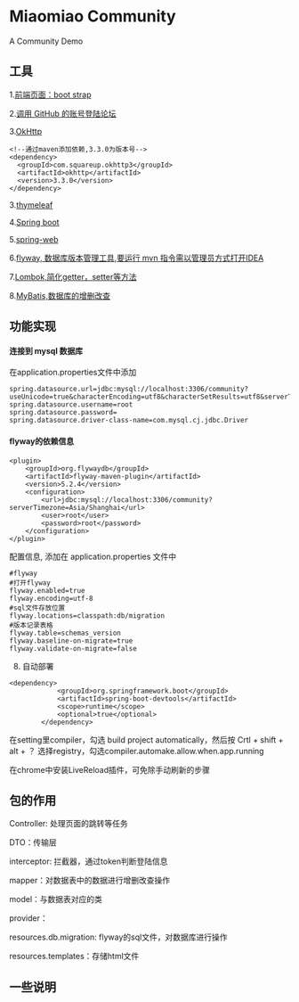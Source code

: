 # Miaomiao Community
A Community Demo

## 工具  
1.[前端页面：boot strap](https://v3.bootcss.com/components/#navbar)

2.[调用 GitHub 的账号登陆论坛](https://developer.github.com/apps/building-oauth-apps/)

3.[OkHttp](https://square.github.io/okhttp/)  
```
<!--通过maven添加依赖,3.3.0为版本号-->
<dependency>
  <groupId>com.squareup.okhttp3</groupId>
  <artifactId>okhttp</artifactId>
  <version>3.3.0</version>
</dependency>
```
3.[thymeleaf](https://www.thymeleaf.org/doc/tutorials/3.0/usingthymeleaf.html)

4.[Spring boot](https://docs.spring.io/spring-boot/docs/2.2.0.RC1/reference/htmlsingle/)

5.[spring-web](https://docs.spring.io/spring/docs/5.0.3.RELEASE/spring-framework-reference/web.html#spring-web)

6.[flyway, 数据库版本管理工具,要运行 mvn 指令需以管理员方式打开IDEA](https://flywaydb.org/getstarted/firststeps/maven)

7.[Lombok,简化getter，setter等方法](https://projectlombok.org/)

8.[MyBatis,数据库的增删改查](https://mybatis.org/spring-boot-starter/mybatis-spring-boot-autoconfigure/index.html)
## 功能实现
#### 连接到 mysql 数据库
在application.properties文件中添加
```
spring.datasource.url=jdbc:mysql://localhost:3306/community?useUnicode=true&characterEncoding=utf8&characterSetResults=utf8&serverTimezone=Asia/Shanghai
spring.datasource.username=root
spring.datasource.password=
spring.datasource.driver-class-name=com.mysql.cj.jdbc.Driver
```
#### flyway的依赖信息
```
<plugin>
	<groupId>org.flywaydb</groupId>
	<artifactId>flyway-maven-plugin</artifactId>
	<version>5.2.4</version>
    <configuration>
		<url>jdbc:mysql://localhost:3306/community?serverTimezone=Asia/Shanghai</url>
		<user>root</user>
		<password>root</password>
	</configuration>
</plugin>
```
配置信息, 添加在 application.properties 文件中
```
#flyway
#打开flyway
flyway.enabled=true
flyway.encoding=utf-8
#sql文件存放位置
flyway.locations=classpath:db/migration
#版本记录表格
flyway.table=schemas_version
flyway.baseline-on-migrate=true
flyway.validate-on-migrate=false
```
8. 自动部署
```
<dependency>
            <groupId>org.springframework.boot</groupId>
            <artifactId>spring-boot-devtools</artifactId>
            <scope>runtime</scope>
            <optional>true</optional>
        </dependency>
```
在setting里compiler，勾选 build project automatically，然后按 Crtl + shift + alt + ？ 选择registry，勾选compiler.automake.allow.when.app.running

在chrome中安装LiveReload插件，可免除手动刷新的步骤
## 包的作用
Controller: 处理页面的跳转等任务

DTO：传输层

interceptor: 拦截器，通过token判断登陆信息

mapper：对数据表中的数据进行增删改查操作

model：与数据表对应的类

provider：

resources.db.migration: flyway的sql文件，对数据库进行操作

resources.templates：存储html文件

## 一些说明

